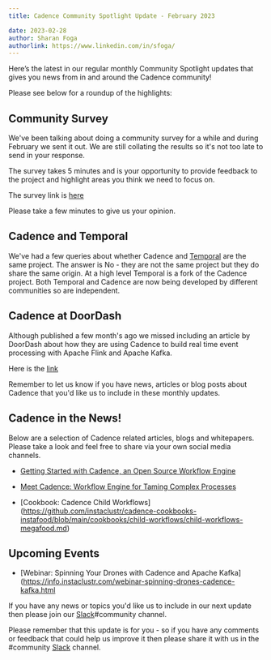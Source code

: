 ```yaml
---
title: Cadence Community Spotlight Update - February 2023

date: 2023-02-28
author: Sharan Foga
authorlink: https://www.linkedin.com/in/sfoga/
---
```

Here’s the latest in our regular monthly Community Spotlight updates that gives you news from in and around the Cadence community!

Please see below for a roundup of the highlights:

## Community Survey ##
We've been talking about doing a community survey for a while and during February we sent it out. We are still collating the results so it's not too late to send in your response.

The survey takes 5 minutes and is your opportunity to provide feedback to the project and highlight areas you think we need to focus on.

The survey link is [here](https://uber.surveymonkey.com/r/ZS83WJW)

Please take a few minutes to give us your opinion.

## Cadence and Temporal ##
We've had a few queries about whether Cadence and [Temporal](https://temporal.io/) are the same project. The answer is No - they are not the same project but they do share the same origin. At a high level Temporal is a fork of the Cadence project. Both Temporal and Cadence are now being developed by different communities so are independent.

## Cadence at DoorDash ##
Although published a few month's ago we missed including an article by DoorDash about how they are using Cadence to build real time event processing with Apache Flink and Apache Kafka.

Here is the [link](https://doordash.engineering/2022/08/02/building-scalable-real-time-event-processing-with-kafka-and-flink/)

Remember to let us know if you have news, articles or blog posts about Cadence that you'd like us to include in these monthly updates.

## Cadence in the News!

Below are a selection of Cadence related articles, blogs and whitepapers. Please take a look and feel free to share via your own social media channels.

- [Getting Started with Cadence, an Open Source Workflow Engine](https://opensource.com/article/22/6/cadence-open-source-workflow-engine)

- [Meet Cadence: Workflow Engine for Taming Complex Processes](https://thenewstack.io/meet-cadence-workflow-engine-for-taming-complex-processes/)

- [Cookbook: Cadence Child Workflows] (https://github.com/instaclustr/cadence-cookbooks-instafood/blob/main/cookbooks/child-workflows/child-workflows-megafood.md)

## Upcoming Events

- [Webinar: Spinning Your Drones with Cadence and Apache Kafka](https://info.instaclustr.com/webinar-spinning-drones-cadence-kafka.html

If you have any news or topics you'd like us to include in our next update then please join our [Slack](http://t.uber.com/cadence-slack)#community channel.

Please remember that this update is for you - so if you have any comments or feedback that could help us improve it then please share it with us in the #community [Slack](http://t.uber.com/cadence-slack) channel.
